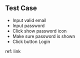 ## Test Case
- Input valid email  
- Input password
- Click show password icon
- Make sure password is shown
- Click button Login

ref: link